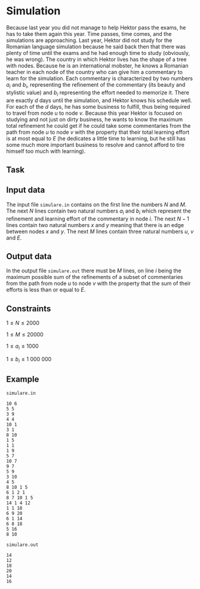 # Simulation

Because last year you did not manage to help Hektor pass the exams, he has to take them again this year. Time passes, time comes, and the simulations are approaching. Last year, Hektor did not study for the Romanian language simulation because he said back then that there was plenty of time until the exams and he had enough time to study (obviously, he was wrong). The country in which Hektor lives has the shape of a tree with nodes. Because he is an international mobster, he knows a Romanian teacher in each node of the country who can give him a commentary to learn for the simulation. Each commentary is characterized by two numbers $a_{i}$ and $b_{i}$, representing the refinement of the commentary (its beauty and stylistic value) and $b_{i}$ representing the effort needed to memorize it. There are exactly $d$ days until the simulation, and Hektor knows his schedule well. For each of the $d$ days, he has some business to fulfill, thus being required to travel from node $u$ to node $v$. Because this year Hektor is focused on studying and not just on dirty business, he wants to know the maximum total refinement he could get if he could take some commentaries from the path from node $u$ to node $v$ with the property that their total learning effort is at most equal to $E$ (he dedicates a little time to learning, but he still has some much more important business to resolve and cannot afford to tire himself too much with learning).

## Task

## Input data

The input file `simulare.in` contains on the first line the numbers $N$ and $M$. The next $N$ lines contain two natural numbers $a_{i}$ and $b_{i}$ which represent the refinement and learning effort of the commentary in node $i$. The next $N-1$ lines contain two natural numbers $x$ and $y$ meaning that there is an edge between nodes $x$ and $y$. The next $M$ lines contain three natural numbers $u$, $v$ and $E$.

## Output data

In the output file `simulare.out` there must be $M$ lines, on line $i$ being the maximum possible sum of the refinements of a subset of commentaries from the path from node $u$ to node $v$ with the property that the sum of their efforts is less than or equal to $E$.

## Constraints

$1 \leq N \leq 2000$ 

$1 \leq M \leq 20000$ 

$1 \leq a_{i} \leq 1000$ 

$1 \leq b_{i} \leq 1\ 000\ 000$ 

## Example

`simulare.in`

```plaintext
10 6
5 5
3 9
4 4
10 1
3 1
8 10
1 5
1 1
1 9
5 7
10 7
9 7
5 9
3 10
4 5
8 10 1 5
6 1 2 1
8 7 10 1 5
14 1 4 12
1 1 18
6 9 20
6 1 14
6 8 18
5 16
8 10
```

`simulare.out`

```plaintext
14
12
18
20
14
16
```